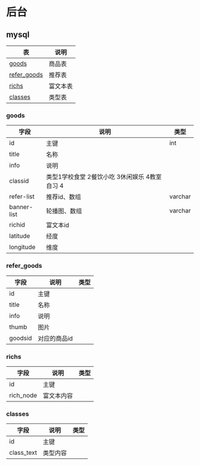 # 后台
## mysql

|表|说明|
|-|-|
|[goods](#goods)|商品表|
|[refer_goods](#refer_goods)|推荐表|
|[richs](#richs)|富文本表|
|[classes](#classes)|类型表|
### goods

|字段|说明|类型|
|-|-|-|
|id|主键|int|
|title|名称|
|info|说明|
|classid|类型1学校食堂 2餐饮小吃 3休闲娱乐 4教室自习 4|
|refer-list|推荐id、数组|varchar|
|banner-list|轮播图、数组|varchar|
|richid|富文本id|
|latitude|经度|
|longitude|维度|

### refer_goods
|字段|说明|类型|
|-|-|-|
|id|主键|
|title|名称|
|info|说明|
|thumb|图片|
|goodsid|对应的商品id|
### richs
|字段|说明|类型|
|-|-|-|
|id|主键|
|rich_node|富文本内容|
### classes
|字段|说明|类型|
|-|-|-|
|id|主键|
|class_text|类型内容|